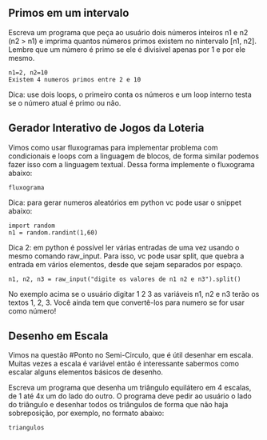 ## Primos em um intervalo
Escreva um programa que peça ao usuário dois números inteiros n1 e n2 (n2 > n1) e imprima quantos números primos existem no nintervalo [n1, n2]. Lembre que um número é primo se ele é divisivel apenas por 1 e por ele mesmo.
```
n1=2, n2=10
Existem 4 numeros primos entre 2 e 10
```
Dica: use dois loops, o primeiro conta os números e um loop interno testa se o número atual é primo ou não.

## Gerador Interativo de Jogos da Loteria
Vimos como usar fluxogramas para implementar problema com condicionais e loops com a linguagem de blocos, de forma similar podemos fazer isso com a linguagem textual. Dessa forma implemente o fluxograma abaixo:

    fluxograma

Dica: para gerar numeros aleatórios em python vc pode usar o snippet abaixo:
```
import random
n1 = random.randint(1,60)
```

Dica 2: em python é possível ler várias entradas de uma vez usando o mesmo comando raw_input. Para isso, vc pode usar split, que quebra a entrada em vários elementos, desde que sejam separados por espaço.

```
n1, n2, n3 = raw_input("digite os valores de n1 n2 e n3").split()
```

No exemplo acima se o usuário digitar 1 2 3 as variáveis n1, n2 e n3 terão os textos 1, 2, 3. Você ainda tem que convertê-los para numero se for usar como número!

## Desenho em Escala
Vimos na questão #Ponto no Semi-Circulo, que é útil desenhar em escala. Muitas vezes a escala é variável então é interessante sabermos como escalar alguns elementos básicos de desenho.

Escreva um programa que desenha um triângulo equilátero em 4 escalas, de 1 até 4x um do lado do outro. O programa deve pedir ao usuário o lado do triângulo e desenhar todos os triângulos de forma que não haja sobreposição, por exemplo, no formato abaixo:

    triangulos